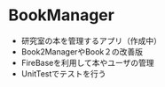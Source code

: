 # BookManager
- 研究室の本を管理するアプリ（作成中）
- Book2ManagerやBook２の改善版
- FireBaseを利用して本やユーザの管理
- UnitTestでテストを行う
